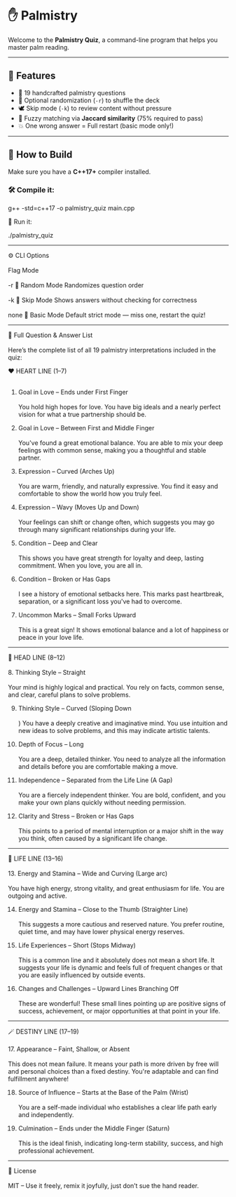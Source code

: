 # ✋ Palmistry 

Welcome to the **Palmistry Quiz**, a command-line program that helps you master palm reading.


---

## 🕺 Features
- 🧠 19 handcrafted palmistry questions
- 🔁 Optional randomization (`-r`) to shuffle the deck
- 🕊️ Skip mode (`-k`) to review content without pressure
- 🧮 Fuzzy matching via **Jaccard similarity** (75% required to pass)
- 💥 One wrong answer = Full restart (basic mode only!)

---

## 🔧 How to Build

Make sure you have a **C++17+** compiler installed.

### 🛠️ Compile it:

g++ -std=c++17 -o palmistry_quiz main.cpp

🚀 Run it:

./palmistry_quiz


---

⚙️ CLI Options
<br><br>
Flag	Mode
<br><br>
-r	🎲 Random Mode	Randomizes question order
<br><br>
-k	🧘 Skip Mode	Shows answers without checking for correctness
<br><br>
none	🧠 Basic Mode	Default strict mode — miss one, restart the quiz!



---

🧠 Full Question & Answer List
<br><br>
Here’s the complete list of all 19 palmistry interpretations included in the quiz:


❤️ HEART LINE (1–7)
<br><br>
1. Goal in Love – Ends under First Finger<br><br>
You hold high hopes for love. You have big ideals and a nearly perfect vision for what a true partnership should be.


2. Goal in Love – Between First and Middle Finger<br><br>
You've found a great emotional balance. You are able to mix your deep feelings with common sense, making you a thoughtful and stable partner.


3. Expression – Curved (Arches Up)<br><br>
You are warm, friendly, and naturally expressive. You find it easy and comfortable to show the world how you truly feel.


4. Expression – Wavy (Moves Up and Down)<br><br>
Your feelings can shift or change often, which suggests you may go through many significant relationships during your life.


5. Condition – Deep and Clear<br><br>
This shows you have great strength for loyalty and deep, lasting commitment. When you love, you are all in.


6. Condition – Broken or Has Gaps<br><br>
I see a history of emotional setbacks here. This marks past heartbreak, separation, or a significant loss you've had to overcome.


7. Uncommon Marks – Small Forks Upward<br><br>
This is a great sign! It shows emotional balance and a lot of happiness or peace in your love life.




---

🧠 HEAD LINE (8–12)
<br><br>
8. Thinking Style – Straight<br><br>
Your mind is highly logical and practical. You rely on facts, common sense, and clear, careful plans to solve problems.


9. Thinking Style – Curved (Sloping Down<br><br>)
You have a deeply creative and imaginative mind. You use intuition and new ideas to solve problems, and this may indicate artistic talents.


10. Depth of Focus – Long<br><br>
You are a deep, detailed thinker. You need to analyze all the information and details before you are comfortable making a move.


11. Independence – Separated from the Life Line (A Gap)<br><br>
You are a fiercely independent thinker. You are bold, confident, and you make your own plans quickly without needing permission.


12. Clarity and Stress – Broken or Has Gaps<br><br>
This points to a period of mental interruption or a major shift in the way you think, often caused by a significant life change.




---

🌿 LIFE LINE (13–16)
<br><br>
13. Energy and Stamina – Wide and Curving (Large arc)<br><br>
You have high energy, strong vitality, and great enthusiasm for life. You are outgoing and active.


14. Energy and Stamina – Close to the Thumb (Straighter Line)<br><br>
This suggests a more cautious and reserved nature. You prefer routine, quiet time, and may have lower physical energy reserves.


15. Life Experiences – Short (Stops Midway)<br><br>
This is a common line and it absolutely does not mean a short life. It suggests your life is dynamic and feels full of frequent changes or that you are easily influenced by outside events.


16. Changes and Challenges – Upward Lines Branching Off<br><br>
These are wonderful! These small lines pointing up are positive signs of success, achievement, or major opportunities at that point in your life.




---

🪄 DESTINY LINE (17–19)
<br><br>
17. Appearance – Faint, Shallow, or Absent<br><br>
This does not mean failure. It means your path is more driven by free will and personal choices than a fixed destiny. You're adaptable and can find fulfillment anywhere!


18. Source of Influence – Starts at the Base of the Palm (Wrist)<br><br>
You are a self-made individual who establishes a clear life path early and independently.


19. Culmination – Ends under the Middle Finger (Saturn)<br><br>
This is the ideal finish, indicating long-term stability, success, and high professional achievement.

---


🧞 License
<br><br>
MIT – Use it freely, remix it joyfully, just don’t sue the hand reader.


